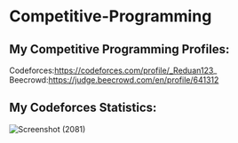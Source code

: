 # Competitive-Programming
## My Competitive Programming Profiles:
Codeforces:https://codeforces.com/profile/_Reduan123_
Beecrowd:https://judge.beecrowd.com/en/profile/641312

## My Codeforces Statistics:
![Screenshot (2081)](https://github.com/user-attachments/assets/5d7fb7bf-9b0a-4180-8451-7a1dcbffaa55)

